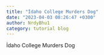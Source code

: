 ```yaml
---
title: "İdaho College Murders Dog"
date: "2023-04-03 08:26:47 +0300"
author: NrdyBhu1
category: tutorial blog
---
```

İdaho College Murders Dog

